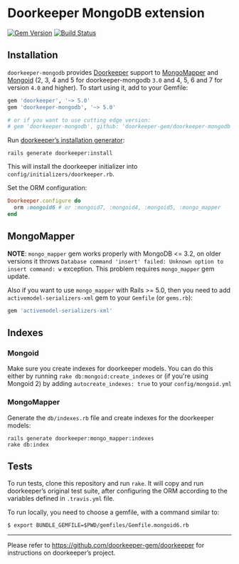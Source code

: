 # Doorkeeper MongoDB extension
[![Gem Version](https://badge.fury.io/rb/doorkeeper-mongodb.svg)](http://badge.fury.io/rb/doorkeeper-mongodb)
[![Build Status](https://travis-ci.org/doorkeeper-gem/doorkeeper-mongodb.svg?branch=master)](https://travis-ci.org/doorkeeper-gem/doorkeeper-mongodb)

## Installation

`doorkeeper-mongodb` provides [Doorkeeper](https://github.com/doorkeeper-gem/doorkeeper) support to 
[MongoMapper](https://github.com/mongomapper/mongomapper) and [Mongoid](https://github.com/mongodb/mongoid)
(2, 3, 4 and 5 for doorkeeper-mongodb `3.0` and 4, 5, 6 and 7 for version `4.0` and higher). To start using it, add
to your Gemfile:

``` ruby
gem 'doorkeeper', '~> 5.0'
gem 'doorkeeper-mongodb', '~> 5.0'

# or if you want to use cutting edge version:
# gem 'doorkeeper-mongodb', github: 'doorkeeper-gem/doorkeeper-mongodb'
```

Run [doorkeeper’s installation generator]:

    rails generate doorkeeper:install

[doorkeeper’s installation generator]: https://github.com/doorkeeper-gem/doorkeeper#installation

This will install the doorkeeper initializer into
`config/initializers/doorkeeper.rb`.

Set the ORM configuration:

``` ruby
Doorkeeper.configure do
  orm :mongoid6 # or :mongoid7, :mongoid4, :mongoid5, :mongo_mapper
end
```

## MongoMapper

**NOTE**: `mongo_mapper` gem works properly with MongoDB <= 3.2, on older versions it throws
`Database command 'insert' failed: Unknown option to insert command: w` exception. This problem
requires `mongo_mapper` gem update.

Also if you want to use `mongo_mapper` with Rails >= 5.0, then you need to add `activemodel-serializers-xml` gem
to your `Gemfile` (or `gems.rb`):

```ruby
gem 'activemodel-serializers-xml'
```

## Indexes

### Mongoid

Make sure you create indexes for doorkeeper models. You can do this either by
running `rake db:mongoid:create_indexes` or (if you're using Mongoid 2) by
adding `autocreate_indexes: true` to your `config/mongoid.yml`


### MongoMapper

Generate the `db/indexes.rb` file and create indexes for the doorkeeper models:

    rails generate doorkeeper:mongo_mapper:indexes
    rake db:index

## Tests

To run tests, clone this repository and run `rake`. It will copy and run
doorkeeper’s original test suite, after configuring the ORM according to the
variables defined in `.travis.yml` file.

To run locally, you need to choose a gemfile, with a command similar to:

```
$ export BUNDLE_GEMFILE=$PWD/gemfiles/Gemfile.mongoid6.rb
```

---

Please refer to https://github.com/doorkeeper-gem/doorkeeper for instructions on
doorkeeper’s project.
